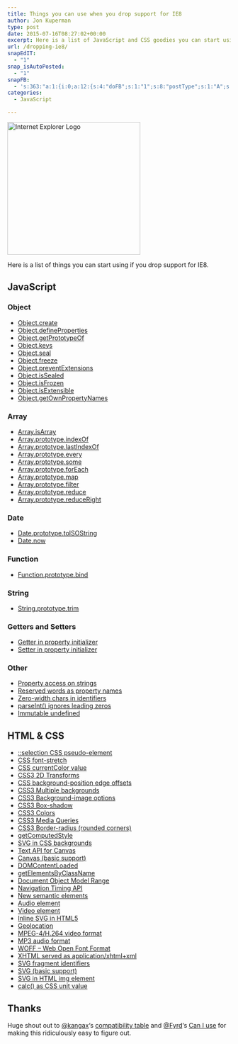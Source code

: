 ```yaml
---
title: Things you can use when you drop support for IE8
author: Jon Kuperman
type: post
date: 2015-07-16T08:27:02+00:00
excerpt: Here is a list of JavaScript and CSS goodies you can start using if you drop support for IE8.
url: /dropping-ie8/
snapEdIT:
  - "1"
snap_isAutoPosted:
  - "1"
snapFB:
  - 's:363:"a:1:{i:0;a:12:{s:4:"doFB";s:1:"1";s:8:"postType";s:1:"A";s:10:"AttachPost";s:1:"2";s:10:"SNAPformat";s:19:"New post! (%TITLE%)";s:9:"isAutoImg";s:1:"A";s:8:"imgToUse";s:0:"";s:9:"isAutoURL";s:1:"A";s:8:"urlToUse";s:0:"";s:11:"isPrePosted";s:1:"1";s:8:"isPosted";s:1:"1";s:4:"pgID";s:33:"1399127436973133_1656862317866309";s:5:"pDate";s:19:"2015-07-16 08:28:24";}}";'
categories:
  - JavaScript

---
```

[<img class="aligncenter size-medium wp-image-431" src="https://codeplanet.io/wp-content/uploads/2015/07/ie_logo-300x300.png" alt="Internet Explorer Logo" width="300" height="300" />][1]

Here is a list of things you can start using if you drop support for IE8.

## JavaScript

### Object

  * <a href="https://developer.mozilla.org/en-US/docs/Web/JavaScript/Reference/Global_Objects/Object/create" target="_blank">Object.create</a>
  * <a href="https://developer.mozilla.org/en-US/docs/Web/JavaScript/Reference/Global_Objects/Object/defineProperties" target="_blank">Object.defineProperties</a>
  * <a href="https://developer.mozilla.org/en-US/docs/Web/JavaScript/Reference/Global_Objects/Object/getPrototypeOf" target="_blank">Object.getPrototypeOf</a>
  * <a href="https://developer.mozilla.org/en-US/docs/Web/JavaScript/Reference/Global_Objects/Object/keys" target="_blank">Object.keys</a>
  * <a href="https://developer.mozilla.org/en-US/docs/Web/JavaScript/Reference/Global_Objects/Object/seal" target="_blank">Object.seal</a>
  * <a href="https://developer.mozilla.org/en-US/docs/Web/JavaScript/Reference/Global_Objects/Object/freeze" target="_blank">Object.freeze</a>
  * <a href="https://developer.mozilla.org/en-US/docs/Web/JavaScript/Reference/Global_Objects/Object/preventExtensions" target="_blank">Object.preventExtensions</a>
  * <a href="https://developer.mozilla.org/en-US/docs/Web/JavaScript/Reference/Global_Objects/Object/isSealed" target="_blank">Object.isSealed</a>
  * <a href="https://developer.mozilla.org/en-US/docs/Web/JavaScript/Reference/Global_Objects/Object/isFrozen" target="_blank">Object.isFrozen</a>
  * <a href="https://developer.mozilla.org/en-US/docs/Web/JavaScript/Reference/Global_Objects/Object/isExtensible" target="_blank">Object.isExtensible</a>
  * <a href="https://developer.mozilla.org/en-US/docs/Web/JavaScript/Reference/Global_Objects/Object/getOwnPropertyNames" target="_blank">Object.getOwnPropertyNames</a>

### Array

  * <a href="https://developer.mozilla.org/en-US/docs/Web/JavaScript/Reference/Global_Objects/Array/isArray" target="_blank">Array.isArray</a>
  * <a href="https://developer.mozilla.org/en-US/docs/Web/JavaScript/Reference/Global_Objects/Array/indexOf" target="_blank">Array.prototype.indexOf</a>
  * <a href="https://developer.mozilla.org/en-US/docs/Web/JavaScript/Reference/Global_Objects/Array/lastIndexOf" target="_blank">Array.prototype.lastIndexOf</a>
  * <a href="https://developer.mozilla.org/en-US/docs/Web/JavaScript/Reference/Global_Objects/Array/every" target="_blank">Array.prototype.every</a>
  * <a href="https://developer.mozilla.org/en-US/docs/Web/JavaScript/Reference/Global_Objects/Array/some" target="_blank">Array.prototype.some</a>
  * <a href="https://developer.mozilla.org/en-US/docs/Web/JavaScript/Reference/Global_Objects/Array/forEach" target="_blank">Array.prototype.forEach</a>
  * <a href="https://developer.mozilla.org/en-US/docs/Web/JavaScript/Reference/Global_Objects/Array/map" target="_blank">Array.prototype.map</a>
  * <a href="https://developer.mozilla.org/en-US/docs/Web/JavaScript/Reference/Global_Objects/Array/filter" target="_blank">Array.prototype.filter</a>
  * <a href="https://developer.mozilla.org/en-US/docs/Web/JavaScript/Reference/Global_Objects/Array/reduce" target="_blank">Array.prototype.reduce</a>
  * <a href="https://developer.mozilla.org/en-US/docs/Web/JavaScript/Reference/Global_Objects/Array/reduceRight" target="_blank">Array.prototype.reduceRight</a>

### Date

  * <a href="https://developer.mozilla.org/en-US/docs/Web/JavaScript/Reference/Global_Objects/Date/toISOString" target="_blank">Date.prototype.toISOString</a>
  * <a href="https://developer.mozilla.org/en-US/docs/Web/JavaScript/Reference/Global_Objects/Date/now" target="_blank">Date.now</a>

### Function

  * <a href="https://developer.mozilla.org/en-US/docs/Web/JavaScript/Reference/Global_Objects/Function/bind" target="_blank">Function.prototype.bind</a>

### String

  * <a href="https://developer.mozilla.org/en-US/docs/Web/JavaScript/Reference/Global_Objects/String/Trim" target="_blank">String.prototype.trim</a>

### Getters and Setters

  * <a href="https://developer.mozilla.org/en-US/docs/Web/JavaScript/Reference/Functions/get" target="_blank">Getter in property initializer</a>
  * <a href="https://developer.mozilla.org/en-US/docs/Web/JavaScript/Reference/Functions/set" target="_blank">Setter in property initializer</a>

### Other

  * <a href="https://developer.mozilla.org/en-US/docs/Web/JavaScript/Reference/Operators/Property_Accessors" target="_blank">Property access on strings</a>
  * <a href="https://developer.mozilla.org/en-US/docs/Web/JavaScript/Reference/Lexical_grammar" target="_blank">Reserved words as property names</a>
  * <a href="https://developer.mozilla.org/en-US/docs/Web/JavaScript/Reference/Lexical_grammar" target="_blank">Zero-width chars in identifiers</a>
  * <a href="https://developer.mozilla.org/en-US/docs/Web/JavaScript/Reference/Global_Objects/parseInt" target="_blank">parseInt() ignores leading zeros</a>
  * <a href="https://developer.mozilla.org/en-US/docs/Web/JavaScript/Data_structures" target="_blank">Immutable undefined</a>

## HTML & CSS

  * <a href="https://developer.mozilla.org/en-US/docs/Web/CSS/Pseudo-elements" target="_blank">::selection CSS pseudo-element</a>
  * <a href="https://developer.mozilla.org/en-US/docs/Web/CSS/font-stretch" target="_blank">CSS font-stretch</a>
  * <a href="https://developer.mozilla.org/en-US/docs/Web/CSS/color_value" target="_blank">CSS currentColor value</a>
  * <a href="https://developer.mozilla.org/en-US/docs/Web/CSS/transform" target="_blank">CSS3 2D Transforms</a>
  * <a href="https://developer.mozilla.org/en-US/docs/Web/CSS/background-position" target="_blank">CSS background-position edge offsets</a>
  * <a href="https://developer.mozilla.org/en-US/docs/Web/Guide/CSS/Using_multiple_backgrounds" target="_blank">CSS3 Multiple backgrounds</a>
  * <a href="https://developer.mozilla.org/en-US/docs/Web/CSS/background-image" target="_blank">CSS3 Background-image options</a>
  * <a href="https://developer.mozilla.org/en-US/docs/Web/CSS/box-shadow" target="_blank">CSS3 Box-shadow</a>
  * <a href="https://developer.mozilla.org/en-US/docs/Web/CSS/color_value" target="_blank">CSS3 Colors</a>
  * <a href="https://developer.mozilla.org/en-US/docs/Web/Guide/CSS/Media_queries" target="_blank">CSS3 Media Queries</a>
  * <a href="https://developer.mozilla.org/en-US/docs/Web/CSS/border-radius" target="_blank">CSS3 Border-radius (rounded corners)</a>
  * <a href="https://developer.mozilla.org/en-US/docs/Web/API/Window/getComputedStyle" target="_blank">getComputedStyle</a>
  * <a href="https://developer.mozilla.org/en-US/docs/Web/CSS/Scaling_of_SVG_backgrounds" target="_blank">SVG in CSS backgrounds</a>
  * <a href="https://developer.mozilla.org/en-US/docs/Web/API/Canvas_API/Tutorial/Drawing_text" target="_blank">Text API for Canvas</a>
  * <a href="https://developer.mozilla.org/en-US/docs/Web/API/Canvas_API" target="_blank">Canvas (basic support)</a>
  * <a href="https://developer.mozilla.org/en-US/docs/Web/Events/DOMContentLoaded" target="_blank">DOMContentLoaded</a>
  * <a href="https://developer.mozilla.org/en-US/docs/Web/API/Document/getElementsByClassName" target="_blank">getElementsByClassName</a>
  * <a href="https://developer.mozilla.org/en-US/docs/Web/API/Range" target="_blank">Document Object Model Range</a>
  * <a href="https://developer.mozilla.org/en-US/docs/Navigation_timing" target="_blank">Navigation Timing API</a>
  * <a href="https://developer.mozilla.org/en-US/docs/Web/HTML/Element" target="_blank">New semantic elements</a>
  * <a href="https://developer.mozilla.org/en-US/docs/Web/HTML/Element/audio" target="_blank">Audio element</a>
  * <a href="https://developer.mozilla.org/en-US/docs/Web/HTML/Element/video" target="_blank">Video element</a>
  * <a href="https://developer.mozilla.org/en-US/docs/SVG_In_HTML_Introduction" target="_blank">Inline SVG in HTML5</a>
  * <a href="https://developer.mozilla.org/en-US/docs/Web/API/Geolocation/Using_geolocation" target="_blank">Geolocation</a>
  * <a href="https://developer.mozilla.org/en-US/docs/Web/HTML/Supported_media_formats" target="_blank">MPEG-4/H.264 video format</a>
  * <a href="https://developer.mozilla.org/en-US/docs/Web/HTML/Supported_media_formats" target="_blank">MP3 audio format</a>
  * <a href="https://developer.mozilla.org/en-US/docs/Web/Guide/WOFF" target="_blank">WOFF &#8211; Web Open Font Format</a>
  * <a href="https://developer.mozilla.org/en-US/docs/Glossary/XHTML" target="_blank">XHTML served as application/xhtml+xml</a>
  * <a href="https://developer.mozilla.org/en-US/docs/Web/API/SVGSVGElement" target="_blank">SVG fragment identifiers</a>
  * <a href="https://developer.mozilla.org/en-US/docs/Web/SVG" target="_blank">SVG (basic support)</a>
  * <a href="https://developer.mozilla.org/en-US/docs/Web/HTML/Element/img" target="_blank">SVG in HTML img element</a>
  * <a href="https://developer.mozilla.org/en-US/docs/Web/CSS/calc" target="_blank">calc() as CSS unit value</a>

## Thanks

Huge shout out to [@kangax][2]&#8216;s [compatibility table][3] and [@Fyrd][4]&#8216;s [Can I use][5] for making this ridiculously easy to figure out.

 [1]: https://codeplanet.io/wp-content/uploads/2015/07/ie_logo.png
 [2]: https://twitter.com/kangax
 [3]: http://kangax.github.io/compat-table/es5/
 [4]: https://twitter.com/Fyrd
 [5]: http://caniuse.com/#compare=ie+8,ie+9,ie+10